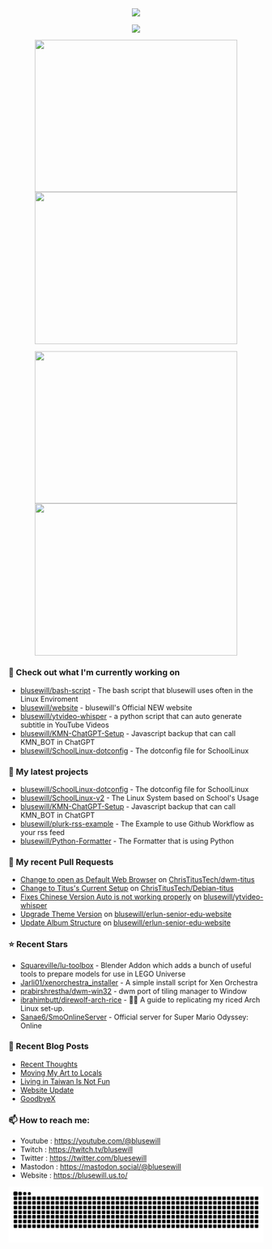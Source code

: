 <p align="center"><a href="https://github.com/anuraghazra/github-readme-stats">
  <img align="center" src="https://github-readme-stats.vercel.app/api?username=blusewill&show_icons=true&theme=tokyonight" />
</a></p>

<p align="center"><a href="https://github.com/denvercoder1/github-readme-streak-stats">
  <img align="center" src="https://streak-stats.demolab.com?user=blusewill&theme=tokyonight&date_format=%5BY.%5Dn.j&exclude_days=Sun%2CSat&hide_total_contributions=true" />
</a></p>

<p align="center"><a href="https://wakatime.com/@blusewill">
  <img align="center" width="400" height="300" src="https://wakatime.com/share/@blusewill/b122a078-b2f5-4932-835e-be27afd2152c.svg" />
</a>
<a href="https://wakatime.com/@blusewill">
  <img align="center" width="400" height="300" src="https://wakatime.com/share/@blusewill/21eed0f8-5e94-4db7-8fb1-70156652951f.svg" />
</a></p>

<p align="center"><a href="https://wakatime.com/@blusewill">
  <img align="center" width="400" height="300" src="https://wakatime.com/share/@blusewill/5da381f9-beea-4a84-b39e-09c70ad06d0e.svg" />
</a>
<a href="https://wakatime.com/@christitustech">
  <img align="center" width="400" height="300" src="https://wakatime.com/share/@blusewill/a907241a-ca0d-4fa5-bdf8-32b5a8059330.svg" />
</a></p>

### 👷 Check out what I'm currently working on

- [blusewill/bash-script](https://github.com/blusewill/bash-script) - The bash script that blusewill uses often in the Linux Enviroment
- [blusewill/website](https://github.com/blusewill/website) - blusewill&#39;s Official NEW website
- [blusewill/ytvideo-whisper](https://github.com/blusewill/ytvideo-whisper) - a python script that can auto generate subtitle in YouTube Videos
- [blusewill/KMN-ChatGPT-Setup](https://github.com/blusewill/KMN-ChatGPT-Setup) - Javascript backup that can call KMN_BOT in ChatGPT
- [blusewill/SchoolLinux-dotconfig](https://github.com/blusewill/SchoolLinux-dotconfig) - The dotconfig file for SchoolLinux
### 🌱 My latest projects

- [blusewill/SchoolLinux-dotconfig](https://github.com/blusewill/SchoolLinux-dotconfig) - The dotconfig file for SchoolLinux
- [blusewill/SchoolLinux-v2](https://github.com/blusewill/SchoolLinux-v2) - The Linux System based on School&#39;s Usage
- [blusewill/KMN-ChatGPT-Setup](https://github.com/blusewill/KMN-ChatGPT-Setup) - Javascript backup that can call KMN_BOT in ChatGPT
- [blusewill/plurk-rss-example](https://github.com/blusewill/plurk-rss-example) - The Example to use Github Workflow as your rss feed
- [blusewill/Python-Formatter](https://github.com/blusewill/Python-Formatter) - The Formatter that is using Python
### 🔨 My recent Pull Requests

- [Change to open as Default Web Browser](https://github.com/ChrisTitusTech/dwm-titus/pull/9) on [ChrisTitusTech/dwm-titus](https://github.com/ChrisTitusTech/dwm-titus)
- [Change to Titus&#39;s Current Setup](https://github.com/ChrisTitusTech/Debian-titus/pull/100) on [ChrisTitusTech/Debian-titus](https://github.com/ChrisTitusTech/Debian-titus)
- [Fixes Chinese Version Auto is not working properly](https://github.com/blusewill/ytvideo-whisper/pull/7) on [blusewill/ytvideo-whisper](https://github.com/blusewill/ytvideo-whisper)
- [Upgrade Theme Version](https://github.com/blusewill/erlun-senior-edu-website/pull/3) on [blusewill/erlun-senior-edu-website](https://github.com/blusewill/erlun-senior-edu-website)
- [Update Album Structure](https://github.com/blusewill/erlun-senior-edu-website/pull/2) on [blusewill/erlun-senior-edu-website](https://github.com/blusewill/erlun-senior-edu-website)
### ⭐ Recent Stars

- [Squareville/lu-toolbox](https://github.com/Squareville/lu-toolbox) - Blender Addon which adds a bunch of useful tools to prepare models for use in LEGO Universe
- [Jarli01/xenorchestra_installer](https://github.com/Jarli01/xenorchestra_installer) - A simple install script for Xen Orchestra
- [prabirshrestha/dwm-win32](https://github.com/prabirshrestha/dwm-win32) - dwm port of tiling manager to Window
- [ibrahimbutt/direwolf-arch-rice](https://github.com/ibrahimbutt/direwolf-arch-rice) - 🐺🍚 A guide to replicating my riced Arch Linux set-up.
- [Sanae6/SmoOnlineServer](https://github.com/Sanae6/SmoOnlineServer) - Official server for Super Mario Odyssey: Online
### 📰 Recent Blog Posts

- [Recent Thoughts](https://blusewill.us.to/recent-thoughts/)
- [Moving My Art to Locals](https://blusewill.us.to/moving-my-art-to-locals/)
- [Living in Taiwan Is Not Fun](https://blusewill.us.to/living-in-taiwan-is-not-fun/)
- [Website Update](https://blusewill.us.to/website-update/)
- [GoodbyeX](https://blusewill.us.to/goodbyex/)
### 📫 How to reach me:
  - Youtube   : <https://youtube.com/@blusewill>
  - Twitch    : <https://twitch.tv/blusewill>
  - Twitter   : <https://twitter.com/bluesewill>
  - Mastodon  : <https://mastodon.social/@bluesewill>
  - Website   : <https://blusewill.us.to/>

<p align="center"><a href="https://github.com/Platane/snk">
  <img align="center" src="https://raw.githubusercontent.com/blusewill/blusewill/output/github-contribution-grid-snake-dark.svg" />
</a></p>

